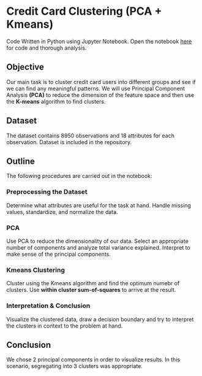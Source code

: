# Credit Card Clustering (PCA + Kmeans)

Code Written in Python using Jupyter Notebook. Open the notebook [here](https://github.com/sshreyas999/Credit-Card-Clustering-PCA-Kmeans/blob/main/Credit%20Card%20Clustering%20(PCA%20%2B%20Kmeans).ipynb) for code and thorough analysis.


## Objective  
Our main task is to cluster credit card users into different groups and see if we can find any meaningful patterns. We will use Principal Component Analysis **(PCA)** to reduce the dimension of the feature space and then use the **K-means** algorithm to find clusters.

## Dataset
The dataset contains 8950 observations and 18 attributes for each observation. Dataset is included in the repository.

## Outline  
The following procedures are carried out in the notebook:
### Preprocessing the Dataset  
Determine what attributes are useful for the task at hand. Handle missing values, standardize, and normalize the data.
### PCA
Use PCA to reduce the dimensionality of our data. Select an appropriate number of components and analyze total variance explained. Interpret to make sense of the principal components. 
### Kmeans Clustering
Cluster using the Kmeans algorithm and find the optimum numebr of clusters. Use **within cluster sum-of-squares** to arrive at the result. 
### Interpretation & Conclusion 
Visualize the clustered data, draw a decision boundary and try to interpret the clusters in context to the problem at hand. 

## Conclusion
We chose 2 principal components in order to visualize results. In this scenario, segregating into 3 clusters was appropriate.  
